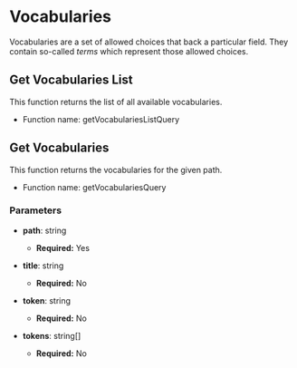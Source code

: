 # Vocabularies

Vocabularies are a set of allowed choices that back a particular field.
They contain so-called _terms_ which represent those allowed choices.

## Get Vocabularies List

This function returns the list of all available vocabularies.

- Function name: getVocabulariesListQuery

## Get Vocabularies

This function returns the vocabularies for the given path.

- Function name: getVocabulariesQuery

### Parameters

- **path**: string

  - **Required:** Yes

- **title**: string

  - **Required:** No

- **token**: string

  - **Required:** No

- **tokens**: string[]

  - **Required:** No
